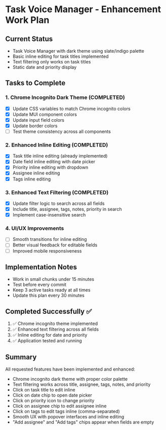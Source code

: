 # Task Voice Manager - Enhancement Work Plan

## Current Status
- Task Voice Manager with dark theme using slate/indigo palette
- Basic inline editing for task titles implemented
- Text filtering only works on task titles
- Static date and priority display

## Tasks to Complete

### 1. Chrome Incognito Dark Theme (COMPLETED)
- [x] Update CSS variables to match Chrome incognito colors
- [x] Update MUI component colors
- [x] Update input field colors
- [x] Update border colors
- [ ] Test theme consistency across all components

### 2. Enhanced Inline Editing (COMPLETED)
- [x] Task title inline editing (already implemented)
- [x] Date field inline editing with date picker
- [x] Priority inline editing with dropdown
- [x] Assignee inline editing
- [x] Tags inline editing

### 3. Enhanced Text Filtering (COMPLETED)
- [x] Update filter logic to search across all fields
- [x] Include title, assignee, tags, notes, priority in search
- [x] Implement case-insensitive search

### 4. UI/UX Improvements
- [ ] Smooth transitions for inline editing
- [ ] Better visual feedback for editable fields
- [ ] Improved mobile responsiveness

## Implementation Notes
- Work in small chunks under 15 minutes
- Test before every commit
- Keep 3 active tasks ready at all times
- Update this plan every 30 minutes

## Completed Successfully ✅
1. ✅ Chrome incognito theme implemented
2. ✅ Enhanced text filtering across all fields
3. ✅ Inline editing for date and priority
4. ✅ Application tested and running

## Summary
All requested features have been implemented and enhanced:
- Chrome incognito dark theme with proper color palette
- Text filtering works across title, assignee, tags, notes, and priority
- Click on task title to edit inline
- Click on date chip to open date picker
- Click on priority icon to change priority
- Click on assignee chip to edit assignee inline
- Click on tags to edit tags inline (comma-separated)
- Smooth UX with popover interfaces and inline editing
- "Add assignee" and "Add tags" chips appear when fields are empty
